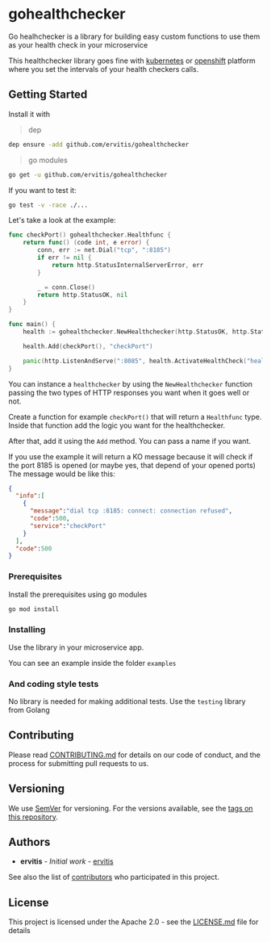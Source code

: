 # gohealthchecker

Go healhchecker is a library for building easy custom functions to use them as your health check in your microservice

This healthchecker library goes fine with [kubernetes](https://kubernetes.io/) or [openshift](https://www.openshift.com/) platform where you set the intervals of your health checkers calls.

## Getting Started

Install it with

> dep

```bash
dep ensure -add github.com/ervitis/gohealthchecker
```

> go modules

```bash
go get -u github.com/ervitis/gohealthchecker
```

If you want to test it:

```bash
go test -v -race ./...
```

Let's take a look at the example:

```go
func checkPort() gohealthchecker.Healthfunc {
	return func() (code int, e error) {
		conn, err := net.Dial("tcp", ":8185")
		if err != nil {
			return http.StatusInternalServerError, err
		}

		_ = conn.Close()
		return http.StatusOK, nil
	}
}

func main() {
	health := gohealthchecker.NewHealthchecker(http.StatusOK, http.StatusInternalServerError)

	health.Add(checkPort(), "checkPort")

	panic(http.ListenAndServe(":8085", health.ActivateHealthCheck("health")))
}
```

You can instance a `healthchecker` by using the `NewHealthchecker` function passing the two types of HTTP responses you want when it goes well or not.

Create a function for example `checkPort()` that will return a `Healthfunc` type. Inside that function add the logic you want for the healthchecker.

After that, add it using the `Add` method. You can pass a name if you want.

If you use the example it will return a KO message because it will check if the port 8185 is opened (or maybe yes, that depend of your opened ports)
The message would be like this:

```json
{
  "info":[
    {
      "message":"dial tcp :8185: connect: connection refused",
      "code":500,
      "service":"checkPort"
    }
  ],
  "code":500
}
```

### Prerequisites

Install the prerequisites using go modules

```bash
go mod install
```

### Installing

Use the library in your microservice app.

You can see an example inside the folder `examples`

### And coding style tests

No library is needed for making additional tests. Use the `testing` library from Golang

## Contributing

Please read [CONTRIBUTING.md](https://gist.github.com/PurpleBooth/b24679402957c63ec426) for details on our code of conduct, and the process for submitting pull requests to us.

## Versioning

We use [SemVer](http://semver.org/) for versioning. For the versions available, see the [tags on this repository](https://github.com/your/project/tags). 

## Authors

* **ervitis** - *Initial work* - [ervitis](https://github.com/ervitis)

See also the list of [contributors](./contributors.md) who participated in this project.

## License

This project is licensed under the Apache 2.0 - see the [LICENSE.md](LICENSE.md) file for details
